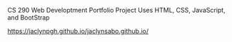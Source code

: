 CS 290 Web Developtment Portfolio Project
Uses HTML, CSS, JavaScript, and BootStrap

https://jaclynpgh.github.io/jaclynsabo.github.io/
